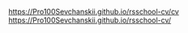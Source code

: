 https://Pro100Sevchanskii.github.io/rsschool-cv/cv
https://Pro100Sevchanskii.github.io/rsschool-cv/
